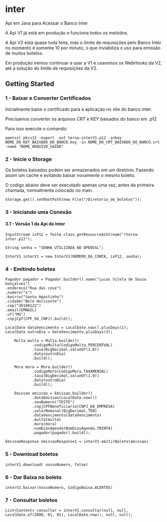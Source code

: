 # inter

Api em Java para Acessar o Banco Inter

A Api V1 já está em produção e funciona todos os metódos.

A Api V2 está quase toda feita, mas o limite de requisições pelo Banco Inter no momento é somente 10 por minuto, o que inviabiliza o uso para emissão de muitos boletos.

Em produção iremos continuar a usar a V1 e usaremos os WebHooks da V2, até a solução do limite de requisições da V2.


## Getting Started

### 1 - Baixar e Converter Certificados

Inicialmente baixe o certificado para a aplicação no site do banco inter.

Precisamos converter os arquivos CRT e KEY baixados do banco em .p12

Para isso execute o comando:

    openssl pkcs12 -export -out terna-interV1.p12 -inkey NOME_DO_KEY_BAIXADO_DO_BANCO.key -in NOME_DO_CRT_BAIXADO_DO_BANCO.crt -name "NOME_ARQUIVO_SAIDA"

### 2 - Inicie o Storage

Os boletos baixados podem ser armazenados em um diretório. Fazendo assim um cache e evitando baixar novamente o mesmo
boleto.

O codigo abaixo deve ser executado apenas uma vez, antes da primeira chamada, normalmente colocado no main.

    Storage.get().setRootPath(new File("/Diretorio_de_boletos"));

### 3 - Iniciando uma Conexão

#### 3.1 - Versão 1 da Api do Inter


    InputStream isP12 = Teste.class.getResourceAsStream("/terna-inter.p12");

    String senha = "SENHA_UTILIZADA NO OPENSSL";

    InterV1 interV1 = new InterV1(NUMERO_DA_CONTA, isP12, senha);


### 4 - Emitindo boletos

    Pagador pagador = Pagador.builder().nome("Lucas Vilela de Souza Gonçalves")
    .endereco("Rua das cove")
    .numero("x")
    .bairro("Santo Agostinho")
    .cidade("Belo Horizonte")
    .cep("30180122")
    .email(EMNAIL)
    .uf("MG")
    .cnpjCpf(CPF_OU_CNPJ).build();
    
    LocalDate dataVencimento = LocalDate.now().plusDays(1);
    LocalDate outroDia = dataVencimento.plusDays(3);

        Multa multa = Multa.builder()
                .codigoMulta(CodigoMulta.PERCENTUAL)
                .taxa(BigDecimal.valueOf(2.0))
                .data(outroDia)
                .build();

        Mora mora = Mora.builder()
                .codigoMora(CodigoMora.TAXAMENSAL)
                .taxa(BigDecimal.valueOf(1.0))
                .data(outroDia)
                .build();

        Emissao emissao = Emissao.builder()
                .dataEmissao(LocalDate.now())
                .seuNumero("TESTE")
                .cnpjCPFBeneficiario(CNPJ_DA_EMPRESA)
                .valorNominal(BigDecimal.TEN)
                .dataVencimento(dataVencimento)
                .multa(multa)
                .mora(mora)
                .numDiasAgenda(NumDiasAgenda.TRINTA)
                .pagador(pagador).build();

    EmissaoResponse emissaoResponse1 = interV1.emitirBoleto(emissao)



### 5 - Download boletos

    interV1.download( nossoNumero, false)

### 6 - Dar Baixa no boleto
    interV1.baixar(nossoNumero, CodigoBaixa.ACERTOS)

### 7 - Consultar boletos
    List<Content> consultar = interV1.consultar(null, null, LocalDate.of(2000, 01, 01), LocalDate.now(), null, null);